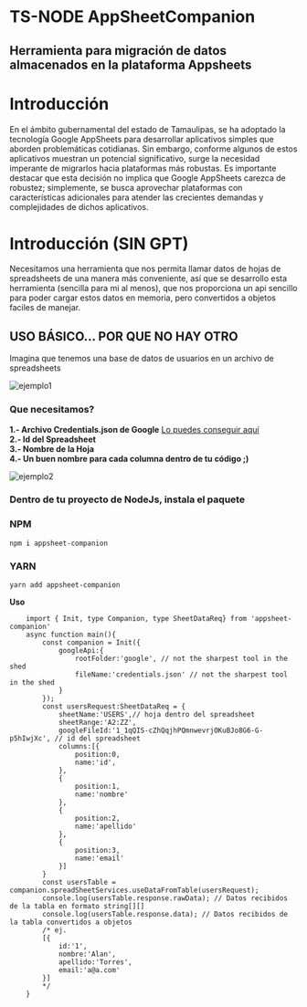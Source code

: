 # TS-NODE AppSheetCompanion 

## Herramienta para migración de datos almacenados en la plataforma Appsheets
# Introducción
En el ámbito gubernamental del estado de Tamaulipas, se ha adoptado la tecnología Google AppSheets para desarrollar aplicativos simples que aborden problemáticas cotidianas. Sin embargo, conforme algunos de estos aplicativos muestran un potencial significativo, surge la necesidad imperante de migrarlos hacia plataformas más robustas. Es importante destacar que esta decisión no implica que Google AppSheets carezca de robustez; simplemente, se busca aprovechar plataformas con características adicionales para atender las crecientes demandas y complejidades de dichos aplicativos.
# Introducción (SIN GPT)
Necesitamos una herramienta que nos permita llamar datos de hojas de spreadsheets de una manera
más conveniente, así que se desarrollo esta herramienta (sencilla para mi al menos), que nos proporciona
un api sencillo para poder cargar estos datos en memoria, pero convertidos a objetos faciles de manejar.

## USO BÁSICO... POR QUE NO HAY OTRO
Imagina que tenemos una base de datos de usuarios en un archivo de spreadsheets

![ejemplo1](https://drive.usercontent.google.com/download?id=1H-GWpWBcQOTvioUfAq3-W4qtwbEjWgiv&authuser=0, "Ejemplo 1")

### Que necesitamos?
**1.- Archivo Credentials.json de Google** 
[Lo puedes conseguir aquí](https://cloud.google.com/iam/docs/keys-create-delete?hl=es-419)  
**2.- Id del Spreadsheet**  
**3.- Nombre de la Hoja**  
**4.- Un buen nombre para cada columna dentro de tu código ;)**  

![ejemplo2](https://drive.usercontent.google.com/download?id=1C7fExBiyISIu1DKcTLJ1G4YFUBZF6iFz&authuser=0, "Ejemplo2")

### Dentro de tu proyecto de NodeJs, instala el paquete

### NPM
 `npm i appsheet-companion`
### YARN
 `yarn add appsheet-companion`

**Uso**
```
    import { Init, type Companion, type SheetDataReq} from 'appsheet-companion'
    async function main(){
        const companion = Init({
            googleApi:{
                rootFolder:'google', // not the sharpest tool in the shed
                fileName:'credentials.json' // not the sharpest tool in the shed
            }
        });
        const usersRequest:SheetDataReq = {
            sheetName:'USERS',// hoja dentro del spreadsheet
            sheetRange:'A2:ZZ',
            googleFileId:'1_1qQIS-cZhQqjhPQmnwevrjOKuBJo8G6-G-p5hIwjXc', // id del spreadsheet
            columns:[{
                position:0,
                name:'id',
            },
            {
                position:1,
                name:'nombre'
            },
            {
                position:2,
                name:'apellido'
            },
            {
                position:3,
                name:'email'
            }]
        }
        const usersTable = companion.spreadSheetServices.useDataFromTable(usersRequest);
        console.log(usersTable.response.rawData); // Datos recibidos de la tabla en formato string[][]
        console.log(usersTable.response.data); // Datos recibidos de la tabla convertidos a objetos
        /* ej. 
        [{
            id:'1',
            nombre:'Alan',
            apellido:'Torres',
            email:'a@a.com'
        }]
        */
    }   

```
